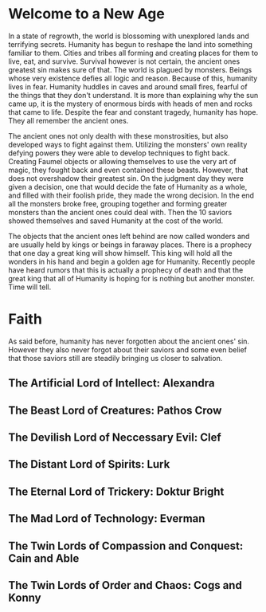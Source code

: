 # Welcome to a New Age

In a state of regrowth, the world is blossoming with unexplored lands and terrifying secrets. Humanity has begun to reshape the land into something familiar to them. Cities and tribes all forming and creating places for them to live, eat, and survive. Survival however is not certain, the ancient ones greatest sin makes sure of that. The world is plagued by monsters. Beings whose very existence defies all logic and reason. Because of this, humanity lives in fear. Humanity huddles in caves and around small fires, fearful of the things that they don't understand. It is more than explaining why the sun came up, it is the mystery of enormous birds with heads of men and rocks that came to life. Despite the fear and constant tragedy, humanity has hope. They all remember the ancient ones.

The ancient ones not only dealth with these monstrosities, but also developed ways to fight against them. Utilizing the monsters' own reality defying powers they were able to develop techniques to fight back. Creating Faumel objects or allowing themselves to use the very art of magic, they fought back and even contained these beasts. However, that does not overshadow their greatest sin. On the judgment day they were given a decision, one that would decide the fate of Humanity as a whole, and filled with their foolish pride, they made the wrong decision. In the end all the monsters broke free, grouping together and forming greater monsters than the ancient ones could deal with. Then the 10 saviors showed themselves and saved Humanity at the cost of the world.

The objects that the ancient ones left behind are now called wonders and are usually held by kings or beings in faraway places. There is a prophecy that one day a great king will show himself. This king will hold all the wonders in his hand and begin a golden age for Humanity. Recently people have heard rumors that this is actually a prophecy of death and that the great king that all of Humanity is hoping for is nothing but another monster. Time will tell.

# Faith

As said before, humanity has never forgotten about the ancient ones' sin. However they also never forgot about their saviors and some even belief that those saviors still are steadily bringing us closer to salvation.

## The Artificial Lord of Intellect: Alexandra

## The Beast Lord of Creatures: Pathos Crow

## The Devilish Lord of Neccessary Evil: Clef

## The Distant Lord of Spirits: Lurk

## The Eternal Lord of Trickery: Doktur Bright

## The Mad Lord of Technology: Everman

## The Twin Lords of Compassion and Conquest: Cain and Able

## The Twin Lords of Order and Chaos: Cogs and Konny